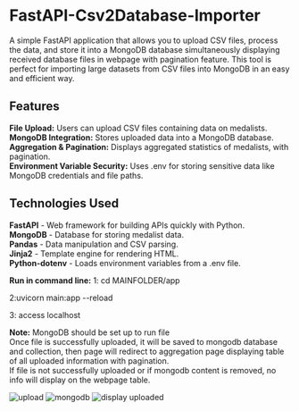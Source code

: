 # FastAPI-Csv2Database-Importer  
A simple FastAPI application that allows you to upload CSV files, process the data, and store it into a MongoDB database simultaneously displaying received database files in webpage with pagination feature. This tool is perfect for importing large datasets from CSV files into MongoDB in an easy and efficient way.

## Features  
**File Upload:** Users can upload CSV files containing data on medalists.  
**MongoDB Integration:** Stores uploaded data into a MongoDB database.  
**Aggregation & Pagination:** Displays aggregated statistics of medalists, with pagination.  
**Environment Variable Security:** Uses .env for storing sensitive data like MongoDB credentials and file paths.  

## Technologies Used
**FastAPI** - Web framework for building APIs quickly with Python.  
**MongoDB** - Database for storing medalist data.  
**Pandas** - Data manipulation and CSV parsing.  
**Jinja2** - Template engine for rendering HTML.  
**Python-dotenv** - Loads environment variables from a .env file.  

**Run in command line:**
1: cd MAINFOLDER/app

2:uvicorn main:app --reload

3: access localhost


**Note:** MongoDB should be set up to run file  
Once file is successfully uploaded, it will be saved to mongodb database and collection, then page will redirect to aggregation page displaying table of all uploaded information with pagination.  
If file is not successfully uploaded or if mongodb content is removed, no info will display on the webpage table.

![upload](https://github.com/user-attachments/assets/fc68599f-8eab-404e-9669-5376e7f3b43b)
![mongodb](https://github.com/user-attachments/assets/15b4c653-5c71-4a28-8aca-956af78aefb3)
![display uploaded](https://github.com/user-attachments/assets/a16b9fbd-0757-41b7-b3bc-4547ffd56742)
